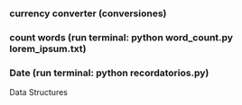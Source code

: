 ### currency converter (conversiones)
### count words  (run terminal: python word_count.py lorem_ipsum.txt)
### Date (run terminal: python recordatorios.py)
Data Structures
